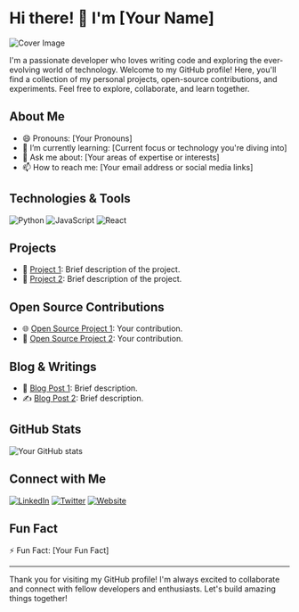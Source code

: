 # Hi there! 👋 I'm [Your Name]

![Cover Image](https://your-image-url.com/cover-image.jpg)  <!-- Replace with your own cover image or GIF -->

I'm a passionate developer who loves writing code and exploring the ever-evolving world of technology. Welcome to my GitHub profile! Here, you'll find a collection of my personal projects, open-source contributions, and experiments. Feel free to explore, collaborate, and learn together.

## About Me

- 😄 Pronouns: [Your Pronouns]
- 🌱 I’m currently learning: [Current focus or technology you're diving into]
- 💬 Ask me about: [Your areas of expertise or interests]
- 📫 How to reach me: [Your email address or social media links]

## Technologies & Tools

<!-- List some of the programming languages, tools, and frameworks you're proficient in -->
![Python](https://img.shields.io/badge/-Python-3776AB?style=flat&logo=python&logoColor=white)
![JavaScript](https://img.shields.io/badge/-JavaScript-F7DF1E?style=flat&logo=javascript&logoColor=black)
![React](https://img.shields.io/badge/-React-61DAFB?style=flat&logo=react&logoColor=black)
<!-- Add more badges for your other skills -->

## Projects

<!-- List some of your impressive projects with brief descriptions and links to their repositories -->
- 🚀 [Project 1](https://github.com/your-username/project-1): Brief description of the project.
- 🌟 [Project 2](https://github.com/your-username/project-2): Brief description of the project.
<!-- Add more projects you want to highlight -->

## Open Source Contributions

<!-- Mention any significant contributions you've made to open-source projects -->
- 🌐 [Open Source Project 1](https://github.com/opensource-org/project-1): Your contribution.
- 🎉 [Open Source Project 2](https://github.com/opensource-org/project-2): Your contribution.

## Blog & Writings

<!-- If you have a blog or have written technical articles, link them here -->
- 📝 [Blog Post 1](https://your-blog-url.com/blog-post-1): Brief description.
- ✍️ [Blog Post 2](https://your-blog-url.com/blog-post-2): Brief description.

## GitHub Stats

<!-- Add GitHub stats to showcase your contributions -->
![Your GitHub stats](https://github-readme-stats.vercel.app/api?username=your-username&show_icons=true&count_private=true)

## Connect with Me

<!-- Add links to your social media profiles, website, or any other relevant platform -->
[![LinkedIn](https://img.shields.io/badge/-LinkedIn-0A66C2?style=flat&logo=linkedin&logoColor=white)](https://www.linkedin.com/in/your-profile/)
[![Twitter](https://img.shields.io/badge/-Twitter-1DA1F2?style=flat&logo=twitter&logoColor=white)](https://twitter.com/your-profile)
[![Website](https://img.shields.io/badge/-Website-3B5998?style=flat&logo=google-chrome&logoColor=white)](https://your-website.com)

## Fun Fact

<!-- Share a fun or interesting fact about yourself -->
⚡ Fun Fact: [Your Fun Fact]

---

Thank you for visiting my GitHub profile! I'm always excited to collaborate and connect with fellow developers and enthusiasts. Let's build amazing things together!
